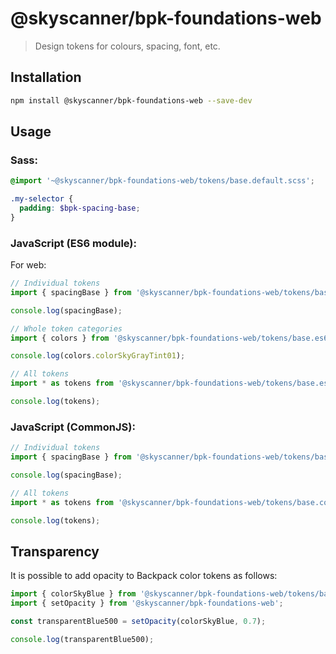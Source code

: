 # @skyscanner/bpk-foundations-web

> Design tokens for colours, spacing, font, etc.

## Installation

```sh
npm install @skyscanner/bpk-foundations-web --save-dev
```

## Usage

### Sass:

```scss
@import '~@skyscanner/bpk-foundations-web/tokens/base.default.scss';

.my-selector {
  padding: $bpk-spacing-base;
}
```

### JavaScript (ES6 module):

For web:

```js
// Individual tokens
import { spacingBase } from '@skyscanner/bpk-foundations-web/tokens/base.es6';

console.log(spacingBase);

// Whole token categories
import { colors } from '@skyscanner/bpk-foundations-web/tokens/base.es6';

console.log(colors.colorSkyGrayTint01);

// All tokens
import * as tokens from '@skyscanner/bpk-foundations-web/tokens/base.es6';

console.log(tokens);
```

### JavaScript (CommonJS):

```js
// Individual tokens
import { spacingBase } from '@skyscanner/bpk-foundations-web/tokens/base.common';

console.log(spacingBase);

// All tokens
import * as tokens from '@skyscanner/bpk-foundations-web/tokens/base.common';

console.log(tokens);
```

## Transparency

It is possible to add opacity to Backpack color tokens as follows:

```js
import { colorSkyBlue } from '@skyscanner/bpk-foundations-web/tokens/base.common';
import { setOpacity } from '@skyscanner/bpk-foundations-web';

const transparentBlue500 = setOpacity(colorSkyBlue, 0.7);

console.log(transparentBlue500);
```
